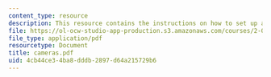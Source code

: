 ```yaml
---
content_type: resource
description: This resource contains the instructions on how to set up a digital camera.
file: https://ol-ocw-studio-app-production.s3.amazonaws.com/courses/2-003-modeling-dynamics-and-control-i-spring-2005/4cb44ce34ba8dddb2897d64a215729b6_cameras.pdf
file_type: application/pdf
resourcetype: Document
title: cameras.pdf
uid: 4cb44ce3-4ba8-dddb-2897-d64a215729b6
---
```

